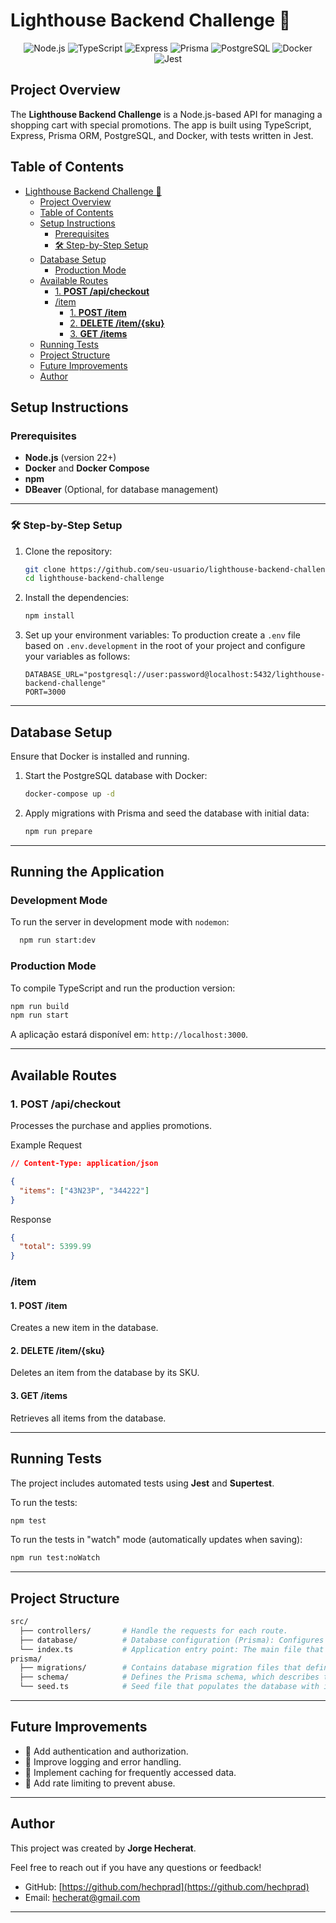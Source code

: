 # Lighthouse Backend Challenge 🚀

<p align="center">
  <img alt="Node.js" src="https://img.shields.io/badge/Node.js-339933?style=for-the-badge&logo=node.js&logoColor=white"/>
  <img alt="TypeScript" src="https://img.shields.io/badge/TypeScript-007ACC?style=for-the-badge&logo=typescript&logoColor=white"/>
  <img alt="Express" src="https://img.shields.io/badge/Express.js-000000?style=for-the-badge&logo=express&logoColor=white"/>
  <img alt="Prisma" src="https://img.shields.io/badge/Prisma-2D3748?style=for-the-badge&logo=prisma&logoColor=white"/>
  <img alt="PostgreSQL" src="https://img.shields.io/badge/PostgreSQL-316192?style=for-the-badge&logo=postgresql&logoColor=white"/>
  <img alt="Docker" src="https://img.shields.io/badge/Docker-2496ED?style=for-the-badge&logo=docker&logoColor=white"/>
  <img alt="Jest" src="https://img.shields.io/badge/Jest-C21325?style=for-the-badge&logo=jest&logoColor=white"/>
<p align="center">

## Project Overview

The **Lighthouse Backend Challenge** is a Node.js-based API for managing a shopping cart with special promotions. The app is built using TypeScript, Express, Prisma ORM, PostgreSQL, and Docker, with tests written in Jest.

## Table of Contents

- [Lighthouse Backend Challenge 🚀](#lighthouse-backend-challenge-)
  - [Project Overview](#project-overview)
  - [Table of Contents](#table-of-contents)
  - [Setup Instructions](#setup-instructions)
    - [Prerequisites](#prerequisites)
    - [🛠️ Step-by-Step Setup](#️-step-by-step-setup)
  - [Database Setup](#database-setup)
    - [Production Mode](#production-mode)
  - [Available Routes](#available-routes)
    - [1. **POST /api/checkout**](#1-post-apicheckout)
    - [/item](#item)
      - [1. **POST /item**](#1-post-item)
      - [2. **DELETE /item/{sku}**](#2-delete-itemsku)
      - [3. **GET /items**](#3-get-items)
  - [Running Tests](#running-tests)
  - [Project Structure](#project-structure)
  - [Future Improvements](#future-improvements)
  - [Author](#author)

## Setup Instructions

### Prerequisites

- **Node.js** (version 22+)
- **Docker** and **Docker Compose**
- **npm**
- **DBeaver** (Optional, for database management)

---

### 🛠️ Step-by-Step Setup

1. Clone the repository:

   ```bash
   git clone https://github.com/seu-usuario/lighthouse-backend-challenge.git
   cd lighthouse-backend-challenge
   ```

2. Install the dependencies:

   ```bash
   npm install
   ```

3. Set up your environment variables:
   To production create a `.env` file based on `.env.development` in the root of your project and configure your variables as follows:

   ```env
   DATABASE_URL="postgresql://user:password@localhost:5432/lighthouse-backend-challenge"
   PORT=3000
   ```

---

## Database Setup

Ensure that Docker is installed and running.

1. Start the PostgreSQL database with Docker:

   ```bash
   docker-compose up -d
   ```

2. Apply migrations with Prisma and seed the database with initial data:

   ```bash
   npm run prepare

---

## Running the Application

### Development Mode

To run the server in development mode with `nodemon`:

  ```bash
    npm run start:dev
  ```

### Production Mode

To compile TypeScript and run the production version:

```bash
npm run build
npm run start
```

A aplicação estará disponível em: `http://localhost:3000`.

---

## Available Routes

### 1. **POST /api/checkout**

Processes the purchase and applies promotions.

Example Request

```json
// Content-Type: application/json

{
  "items": ["43N23P", "344222"]
}
```

Response

```json
{
  "total": 5399.99
}
```

### /item

#### 1. **POST /item**

Creates a new item in the database.

#### 2. **DELETE /item/{sku}**

Deletes an item from the database by its SKU.

#### 3. **GET /items**

Retrieves all items from the database.

---

## Running Tests

The project includes automated tests using **Jest** and **Supertest**.

To run the tests:

```bash
npm test
```

To run the tests in "watch" mode (automatically updates when saving):

```bash
npm run test:noWatch
```

---

## Project Structure

```bash
src/
  ├── controllers/       # Handle the requests for each route.
  ├── database/          # Database configuration (Prisma): Configures the connection to the database and sets up Prisma client.
  └── index.ts           # Application entry point: The main file that initializes the app and starts the server.
prisma/
  ├── migrations/        # Contains database migration files that define changes to the database schema.
  ├── schema/            # Defines the Prisma schema, which describes the database structure and relationships.
  └── seed.ts            # Seed file that populates the database with initial test data or default values.

```

---

## Future Improvements

- 📌 Add authentication and authorization.
- 📌 Improve logging and error handling.
- 📌 Implement caching for frequently accessed data.
- 📌 Add rate limiting to prevent abuse.

---

## Author

This project was created by **Jorge Hecherat**.

Feel free to reach out if you have any questions or feedback!

- GitHub: [https://github.com/hechprad](https://github.com/hechprad)
- Email: [hecherat@gmail.com](mailto:hecherat@gmail.com)

---

